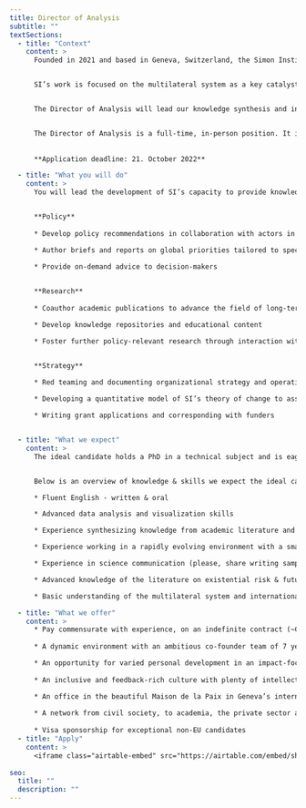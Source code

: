 ```yaml
---
title: Director of Analysis
subtitle: ""
textSections:
  - title: "Context"
    content: >
      Founded in 2021 and based in Geneva, Switzerland, the Simon Institute for Longterm Governance (SI) works to support the governance of emerging technologies and existential risks, building on Herbert Simon's vision of future-proof policymaking processes. Operating at the interface of science and policy, SI synthesizes research and connects thought leaders to decision-makers. 


      SI’s work is focused on the multilateral system as a key catalyst for global cooperation, which is necessary for humanity to flourish sustainably. Being embedded in international Geneva and the wider Swiss foreign policy community, SI supports Switzerland in its role as the global hub driving a scientific multilateralism focused on furthering universal values.


      The Director of Analysis will lead our knowledge synthesis and information product development. This role is a mix of applied research, on-demand policy brief writing, development of online resources, and strategic analysis to help policymakers understand global priorities and support researchers in their understanding of policymaking. Together with the founders and the incoming team, you will produce educational content, knowledge repositories and further organizational strategy.


      The Director of Analysis is a full-time, in-person position. It is one of 3-4 roles that we expect to hire for until the end of 2022. As such, it will play a key role in defining the organization’s culture and processes as we grow.
      
      
      **Application deadline: 21. October 2022**

  - title: "What you will do"
    content: >
      You will lead the development of SI’s capacity to provide knowledge to our collaborators, for example on artificial intelligence, synthetic biology, policymaking, the multilateral system, global catastrophic risks and how to govern with concern for future generations.


      **Policy**
      
      * Develop policy recommendations in collaboration with actors in SI’s ecosystem

      * Author briefs and reports on global priorities tailored to specific actors in the UN system

      * Provide on-demand advice to decision-makers
      

      **Research**
      
      * Coauthor academic publications to advance the field of long-term governance

      * Develop knowledge repositories and educational content

      * Foster further policy-relevant research through interaction with SI’s academic partners


      **Strategy**
      
      * Red teaming and documenting organizational strategy and operations

      * Developing a quantitative model of SI’s theory of change to assist with monitoring, evaluation and learning

      * Writing grant applications and corresponding with funders


  - title: "What we expect"
    content: >
      The ideal candidate holds a PhD in a technical subject and is eager to learn and develop themselves. You will have to be willing to move to Geneva, as we do not yet have the capacity for continuous remote work. We expect you to be motivated to stay at the organization for at least 3 years while it grows into a mature organization. As SI is young, you will have to show a lot of initiative and be willing to lean into stress to resolve conflicts. 


      Below is an overview of knowledge & skills we expect the ideal candidate to have. These aren’t necessary conditions. As this is our first hiring round, we are not highly confident in our ability to predict the profile of the perfect candidate. We encourage anyone who can handle the responsibilities outlined above to apply.

      * Fluent English - written & oral

      * Advanced data analysis and visualization skills

      * Experience synthesizing knowledge from academic literature and expert interviews for a policy audience

      * Experience working in a rapidly evolving environment with a small team (bonus: leadership experience)

      * Experience in science communication (please, share writing samples)

      * Advanced knowledge of the literature on existential risk & future generations

      * Basic understanding of the multilateral system and international affairs

  - title: "What we offer"
    content: >
      * Pay commensurate with experience, on an indefinite contract (~CHF 80’000-100’000/year)
      
      * A dynamic environment with an ambitious co-founder team of 7 years

      * An opportunity for varied personal development in an impact-focused organization
      
      * An inclusive and feedback-rich culture with plenty of intellectual stimulation

      * An office in the beautiful Maison de la Paix in Geneva’s international district
      
      * A network from civil society, to academia, the private sector and governments
      
      * Visa sponsorship for exceptional non-EU candidates
  - title: "Apply"
    content: >
      <iframe class="airtable-embed" src="https://airtable.com/embed/shrmrPRmaSylt2ljL?backgroundColor=green" frameborder="0" onmousewheel="" width="100%" height="533" style="background: transparent; border: 1px solid #ccc;"></iframe>
    
seo:
  title: ""
  description: ""
---
```


